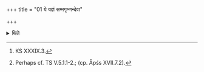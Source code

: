 +++
title = "01 ये यज्ञं सम्मगृभ्णन्देवा"

+++

<details><summary>थिते</summary>

1. With ye yajñaṁ samagr̥bhṇan....[^1] (the Adhvaryu) places the five Hiraṇya (Gold-) bricks[^2] each one in each direction (and) one in middle.  

[^1]: KS XXXIX.3.  

[^2]: Perhaps cf. TS V.5.1.1-2.; (cp. Āpśs XVII.7.2). 
</details>
